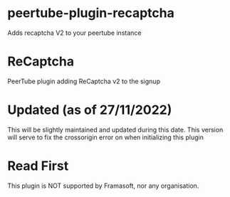 # peertube-plugin-recaptcha
Adds recaptcha V2 to your peertube instance

# ReCaptcha
PeerTube plugin adding ReCaptcha v2 to the signup

# Updated (as of 27/11/2022)
This will be slightly maintained and updated during this date. This version will serve to fix the crossorigin error on when initializing this plugin

# Read First
This plugin is NOT supported by Framasoft, nor any organisation.